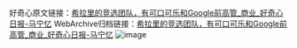 好奇心原文链接：[希拉里的竞选团队，有可口可乐和Google前高管_商业_好奇心日报-马宁忆](https://www.qdaily.com/articles/8460.html)
WebArchive归档链接：[希拉里的竞选团队，有可口可乐和Google前高管_商业_好奇心日报-马宁忆](http://web.archive.org/web/20160408212855/http://www.qdaily.com/articles/8460.html)
![image](http://ww3.sinaimg.cn/large/007d5XDply1g3vd82j9fcj30u03g21kx)
